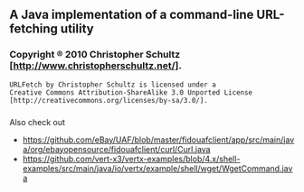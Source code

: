 ## A Java implementation of a command-line URL-fetching utility

### Copyright ® 2010 Christopher Schultz [http://www.christopherschultz.net/].

```
URLFetch by Christopher Schultz is licensed under a
Creative Commons Attribution-ShareAlike 3.0 Unported License
[http://creativecommons.org/licenses/by-sa/3.0/].
```
###
Also check out
* https://github.com/eBay/UAF/blob/master/fidouafclient/app/src/main/java/org/ebayopensource/fidouafclient/curl/Curl.java
* https://github.com/vert-x3/vertx-examples/blob/4.x/shell-examples/src/main/java/io/vertx/example/shell/wget/WgetCommand.java
